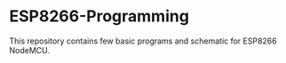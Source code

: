 # ESP8266-Programming
This repository contains few basic programs and schematic for ESP8266 NodeMCU.
